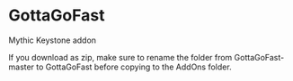 # GottaGoFast
Mythic Keystone addon

If you download as zip, make sure to rename the folder from GottaGoFast-master to GottaGoFast before copying to the AddOns folder.
